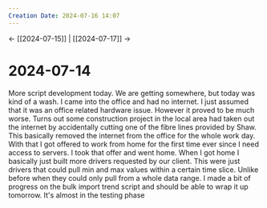 ```yaml
---
Creation Date: 2024-07-16 14:07
---
```


<- [[2024-07-15]] | [[2024-07-17]]  ->

# 2024-07-14
More script development today. We are getting somewhere, but today was kind of a wash. I came into the office and had no internet. I just assumed that it was an office related hardware issue. However it proved to be much worse. Turns out some construction project in the local area had taken out the internet by accidentally cutting one of the fibre lines provided by Shaw. This basically removed the internet from the office for the whole work day. With that I got offered to work from home for the first time ever since I need access to servers. I took that offer and went home. When I got home I basically just built more drivers requested by our client. This were just drivers that could pull min and max values within a certain time slice. Unlike before when they could only pull from a whole data range. I made a bit of progress on the bulk import trend script and should be able to wrap it up tomorrow. It's almost in the testing phase